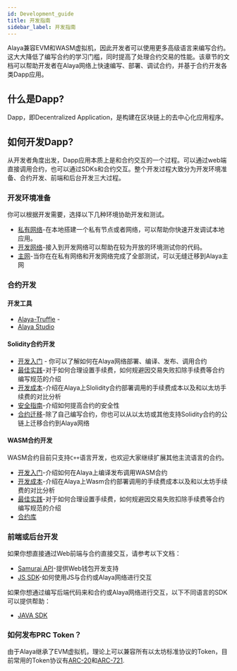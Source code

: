 ```yaml
---
id: Development_guide
title: 开发指南
sidebar_label: 开发指南
---
```


Alaya兼容EVM和WASM虚拟机，因此开发者可以使用更多高级语言来编写合约。这大大降低了编写合约的学习门槛，同时提高了处理合约交易的性能。该章节的文档可以帮助开发者在Alaya网络上快速编写、部署、调试合约，并基于合约开发各类Dapp应用。

## 什么是Dapp?

Dapp，即Decentralized Application，是构建在区块链上的去中心化应用程序。

## 如何开发Dapp?

从开发者角度出发，Dapp应用本质上是和合约交互的一个过程。可以通过web端直接调用合约，也可以通过SDKs和合约交互。整个开发过程大致分为开发环境准备、合约开发、前端和后台开发三大过程。

### 开发环境准备

你可以根据开发需要，选择以下几种环境协助开发和测试。

- [私有网络](/alaya-devdocs/zh-CN/Private_network)-在本地搭建一个私有节点或者网络，可以帮助你快速开发调试本地应用。
- [开发网络](/alaya-devdocs/zh-CN/Join_the_dev_network)-接入到开发网络可以帮助在较为开放的环境测试你的代码。
- [主网](#)-当你在在私有网络和开发网络完成了全部测试，可以无缝迁移到Alaya主网

### 合约开发

#### 开发工具

- [Alaya-Truffle](/alaya-devdocs/zh-CN/Alaya-Truffle) - 
- [Alaya Studio](/alaya-devdocs/zh-CN/Alaya_Studio)
 
#### Solidity合约开发

- [开发入门](/alaya-devdocs/zh-CN/Solidity_Getting_started) - 你可以了解如何在Alaya网络部署、编译、发布、调用合约
- [最佳实践](/alaya-devdocs/zh-CN/Solidity_Best_practices)-对于如何合理设置手续费，如何规避因交易失败扣除手续费等合约编写规范的介绍
- [开发成本](/alaya-devdocs/zh-CN/Solidity_Development_costs)-介绍在Alaya上Slolidity合约部署调用的手续费成本以及和以太坊手续费的对比分析
- [安全指南](/alaya-devdocs/zh-CN/Solidity_Contract_Security_Dev_Guide)-介绍如何提高合约的安全性
- [合约迁移](/alaya-devdocs/zh-CN/Solidity_Contract_security)-除了自己编写合约，你也可以从以太坊或其他支持Solidity合约的公链上迁移合约到Alaya网络

#### WASM合约开发

WASM合约目前只支持`C++`语言开发，也欢迎大家继续扩展其他主流语言的合约。

- [开发入门](/alaya-devdocs/zh-CN/Wasm_Getting_started)-介绍如何在Alaya上编译发布调用WASM合约 
- [开发成本](/alaya-devdocs/zh-CN/Wasm_Development_costs)-介绍在Alaya上Wasm合约部署调用的手续费成本以及和以太坊手续费的对比分析
- [最佳实践](/alaya-devdocs/zh-CN/Wasm_Best_practices)-对于如何合理设置手续费，如何规避因交易失败扣除手续费等合约编写规范的介绍
- [合约库](/alaya-devdocs/zh-CN/Wasm_API)

### 前端或后台开发

如果你想直接通过Web前端与合约直接交互，请参考以下文档：
- [Samurai API](/alaya-devdocs/zh-CN/Samurai_API)-提供Web钱包开发支持
- [JS SDK](/alaya-devdocs/zh-CN/JS_SDK)-如何使用JS与合约或Alaya网络进行交互

如果你想通过编写后端代码来和合约或Alaya网络进行交互，以下不同语言的SDK可以提供帮助：
- [JAVA SDK](/alaya-devdocs/zh-CN/Java_SDK)


### 如何发布PRC Token？

由于Alaya继承了EVM虚拟机，理论上可以兼容所有以太坊标准协议的Token，目前常用的Token协议有[ARC-20](/alaya-devdocs/zh-CN/ARC20)和[ARC-721](/alaya-devdocs/zh-CN/ARC721).

